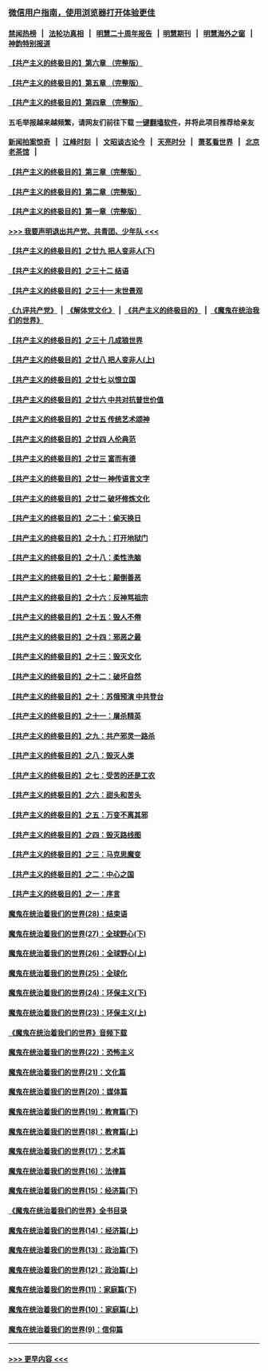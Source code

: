 ### [微信用户指南，使用浏览器打开体验更佳](https://github.com/gfw-breaker/banned-news1/blob/master/indexes/wechat-guide.md?t=0)
#### [禁闻热榜](热点新闻.md?t=0)  &nbsp;&nbsp;|&nbsp;&nbsp; [法轮功真相](https://github.com/gfw-breaker/truth/blob/master/README.md?t=0) &nbsp;&nbsp;|&nbsp;&nbsp; [明慧二十周年报告](https://github.com/gfw-breaker/mh-reports/blob/master/README.md?t=0) &nbsp;&nbsp;|&nbsp;&nbsp;[明慧期刊](https://github.com/gfw-breaker/mh-qikan) &nbsp;&nbsp;|&nbsp;&nbsp; [明慧海外之窗](https://github.com/gfw-breaker/mh-news/blob/master/README.md?t=0) &nbsp;&nbsp;|&nbsp;&nbsp; [神韵特别报道](https://github.com/gfw-breaker/mh-news/blob/master/shenyun.md?t=0)
#### [【共产主义的终极目的】第六章 （完整版）](../pages/nsc422/n11428913.md?t=02050711) 
#### [【共产主义的终极目的】第五章 （完整版）](../pages/nsc422/n11428912.md?t=02050711) 
#### [【共产主义的终极目的】第四章 （完整版）](../pages/nsc422/n11428907.md?t=02050711) 
#### 五毛举报越来越频繁，请网友们前往下载 [一键翻墙软件](https://github.com/gfw-breaker/ssr-accounts)，并将此项目推荐给亲友
#### [新闻拍案惊奇](https://github.com/gfw-breaker/banned-news1/blob/master/pages/link4.md) &nbsp;&nbsp;|&nbsp;&nbsp; [江峰时刻](https://github.com/gfw-breaker/banned-news1/blob/master/pages/link4.md) &nbsp;&nbsp;|&nbsp;&nbsp; [文昭谈古论今](https://github.com/gfw-breaker/banned-news1/blob/master/pages/link4.md) &nbsp;&nbsp;|&nbsp;&nbsp; [天亮时分](https://github.com/gfw-breaker/banned-news1/blob/master/pages/link4.md) &nbsp;&nbsp;|&nbsp;&nbsp; [萧茗看世界](https://github.com/gfw-breaker/banned-news1/blob/master/pages/link4.md) &nbsp;&nbsp;|&nbsp;&nbsp; [北京老茶馆](https://github.com/gfw-breaker/banned-news1/blob/master/pages/link4.md) &nbsp;&nbsp;|&nbsp;&nbsp; 
#### [【共产主义的终极目的】第三章（完整版）](../pages/nsc422/n11428848.md?t=02050711) 
#### [【共产主义的终极目的】第二章（完整版）](../pages/nsc422/n11428831.md?t=02050711) 
#### [【共产主义的终极目的】第一章（完整版）](../pages/nsc422/n11417651.md?t=02050711) 
#### [>>> 我要声明退出共产党、共青团、少年队 <<<](https://github.com/begood0513/goodnews/blob/master/quit/letter.md) 
#### [【共产主义的终极目的】之廿九 把人变非人(下)](../pages/nsc422/n11344140.md?t=02050711) 
#### [【共产主义的终极目的】之三十二 结语](../pages/nsc422/n11360535.md?t=02050711) 
#### [【共产主义的终极目的】之三十一 末世景观](../pages/nsc422/n11351129.md?t=02050711) 
#### [《九评共产党》](https://github.com/begood0513/9ping.md/blob/master/README.md) &nbsp;|&nbsp; [《解体党文化》](../../../../jtdwh.md/blob/master/README.md)  &nbsp;|&nbsp; [《共产主义的终极目的》](../../../../gczydzjmd.md/blob/master/README.md) &nbsp;|&nbsp; [《魔鬼在统治我们的世界》](../../../../mgztzwmdsj.md/blob/master/README.md) 
#### [【共产主义的终极目的】之三十 几成狼世界](../pages/nsc422/n11348280.md?t=02050711) 
#### [【共产主义的终极目的】之廿八 把人变非人(上)](../pages/nsc422/n11340492.md?t=02050711) 
#### [【共产主义的终极目的】之廿七 以恨立国](../pages/nsc422/n11336944.md?t=02050711) 
#### [【共产主义的终极目的】之廿六 中共对抗普世价值](../pages/nsc422/n11324785.md?t=02050711) 
#### [【共产主义的终极目的】之廿五 传统艺术颂神](../pages/nsc422/n11296396.md?t=02050711) 
#### [【共产主义的终极目的】之廿四 人伦典范](../pages/nsc422/n11296397.md?t=02050711) 
#### [【共产主义的终极目的】之廿三 富而有德](../pages/nsc422/n11283598.md?t=02050711) 
#### [【共产主义的终极目的】之廿一 神传语言文字](../pages/nsc422/n11263265.md?t=02050711) 
#### [【共产主义的终极目的】之廿二 破坏修炼文化](../pages/nsc422/n11245728.md?t=02050711) 
#### [【共产主义的终极目的】之二十：偷天换日](../pages/nsc422/n11238846.md?t=02050711) 
#### [【共产主义的终极目的】之十九：打开地狱门](../pages/nsc422/n11206376.md?t=02050711) 
#### [【共产主义的终极目的】之十八：柔性洗脑](../pages/nsc422/n11199994.md?t=02050711) 
#### [【共产主义的终极目的】之十七：颠倒善恶](../pages/nsc422/n11179782.md?t=02050711) 
#### [【共产主义的终极目的】之十六：反神骂祖宗](../pages/nsc422/n11166798.md?t=02050711) 
#### [【共产主义的终极目的】之十五：毁人不倦](../pages/nsc422/n11166792.md?t=02050711) 
#### [【共产主义的终极目的】之十四：邪恶之最](../pages/nsc422/n11150249.md?t=02050711) 
#### [【共产主义的终极目的】之十三：毁灭文化](../pages/nsc422/n11135227.md?t=02050711) 
#### [【共产主义的终极目的】之十二：破坏自然](../pages/nsc422/n11135214.md?t=02050711) 
#### [【共产主义的终极目的】之十：苏俄预演 中共登台](../pages/nsc422/n11118424.md?t=02050711) 
#### [【共产主义的终极目的】之十一：屠杀精英](../pages/nsc422/n11118442.md?t=02050711) 
#### [【共产主义的终极目的】之九：共产邪灵一路杀](../pages/nsc422/n11114139.md?t=02050711) 
#### [【共产主义的终极目的】之八：毁灭人类](../pages/nsc422/n11108503.md?t=02050711) 
#### [【共产主义的终极目的】之七：受苦的还是工农](../pages/nsc422/n11101809.md?t=02050711) 
#### [【共产主义的终极目的】之六：甜头和苦头](../pages/nsc422/n11096971.md?t=02050711) 
#### [【共产主义的终极目的】之五：万变不离其邪](../pages/nsc422/n11091285.md?t=02050711) 
#### [【共产主义的终极目的】之四：毁灭路线图](../pages/nsc422/n11086284.md?t=02050711) 
#### [【共产主义的终极目的】之三：马克思魔变](../pages/nsc422/n11061941.md?t=02050711) 
#### [【共产主义的终极目的】之二：中心之国](../pages/nsc422/n11047728.md?t=02050711) 
#### [【共产主义的终极目的】之一：序言](../pages/nsc422/n11086077.md?t=02050711) 
#### [魔鬼在统治着我们的世界(28)：结束语](../pages/nsc422/n10936246.md?t=02050711) 
#### [魔鬼在统治着我们的世界(27)：全球野心(下)](../pages/nsc422/n10928319.md?t=02050711) 
#### [魔鬼在统治着我们的世界(26)：全球野心(上)](../pages/nsc422/n10900318.md?t=02050711) 
#### [魔鬼在统治着我们的世界(25)：全球化](../pages/nsc422/n10788205.md?t=02050711) 
#### [魔鬼在统治着我们的世界(24)：环保主义(下)](../pages/nsc422/n10695307.md?t=02050711) 
#### [魔鬼在统治着我们的世界(23)：环保主义(上)](../pages/nsc422/n10688613.md?t=02050711) 
#### [《魔鬼在统治着我们的世界》音频下载](../pages/nsc422/n10635553.md?t=02050711) 
#### [魔鬼在统治着我们的世界(22)：恐怖主义](../pages/nsc422/n10614727.md?t=02050711) 
#### [魔鬼在统治着我们的世界(21)：文化篇](../pages/nsc422/n10597706.md?t=02050711) 
#### [魔鬼在统治着我们的世界(20)：媒体篇](../pages/nsc422/n10586579.md?t=02050711) 
#### [魔鬼在统治着我们的世界(19)：教育篇(下)](../pages/nsc422/n10564808.md?t=02050711) 
#### [魔鬼在统治着我们的世界(18)：教育篇(上)](../pages/nsc422/n10526970.md?t=02050711) 
#### [魔鬼在统治着我们的世界(17)：艺术篇](../pages/nsc422/n10499093.md?t=02050711) 
#### [魔鬼在统治着我们的世界(16)：法律篇](../pages/nsc422/n10485969.md?t=02050711) 
#### [魔鬼在统治着我们的世界(15)：经济篇(下)](../pages/nsc422/n10469975.md?t=02050711) 
#### [《魔鬼在统治着我们的世界》全书目录](../pages/nsc422/n10464261.md?t=02050711) 
#### [魔鬼在统治着我们的世界(14)：经济篇(上)](../pages/nsc422/n10457370.md?t=02050711) 
#### [魔鬼在统治着我们的世界(13)：政治篇(下)](../pages/nsc422/n10448270.md?t=02050711) 
#### [魔鬼在统治着我们的世界(12)：政治篇(上)](../pages/nsc422/n10444576.md?t=02050711) 
#### [魔鬼在统治着我们的世界(11)：家庭篇(下)](../pages/nsc422/n10440961.md?t=02050711) 
#### [魔鬼在统治着我们的世界(10)：家庭篇(上)](../pages/nsc422/n10435448.md?t=02050711) 
#### [魔鬼在统治着我们的世界(9)：信仰篇](../pages/nsc422/n10432159.md?t=02050711) 

----
#### [ >>> 更早内容 <<< ](../indexes/nsc422-earlier.md)
